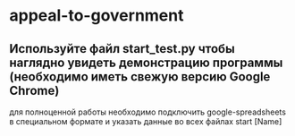 # appeal-to-government

Используйте файл start_test.py чтобы наглядно увидеть демонстрацию программы
(необходимо иметь свежую версию Google Chrome)
---

для полноценной работы необходимо подключить google-spreadsheets в специальном формате и указать данные во всех файлах start [Name]
